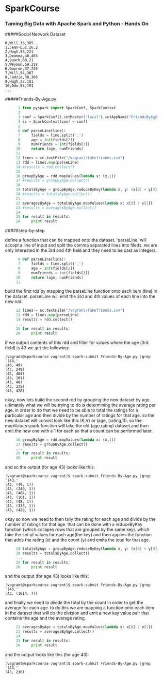 # SparkCourse
### Taming Big Data with Apache Spark and Python - Hands On


#####Social Network Dataset

    0,Will,33,385
    1,Jean-Luc,26,2
    2,Hugh,55,221
    3,Deanna,40,465
    4,Quark,68,21
    5,Weyoun,59,318
    6,Gowron,37,220
    7,Will,54,307
    8,Jadzia,38,380
    9,Hugh,27,181
    10,Odo,53,191
    ...

#####Friends-By-Age.py
```python
      1 from pyspark import SparkConf, SparkContext
      2 
      3 conf = SparkConf().setMaster("local").setAppName("FriendsByAge")
      4 sc = SparkContext(conf = conf)
      5 
      6 def parseLine(line):
      7     fields = line.split(',')
      8     age = int(fields[2])
      9     numFriends = int(fields[3])
     10     return (age, numFriends)
     11 
     12 lines = sc.textFile("/vagrant/fakefriends.csv")
     13 rdd = lines.map(parseLine)
     14 #results = rdd.collect()
     15 
     16 groupByAge = rdd.mapValues(lambda x: (x,1))
     17 #results = groupByAge.collect()
     18 
     19 totalsByAge = groupByAge.reduceByKey(lambda x, y: (x[0] + y[0], x[1] + y[1]))
     20 #results = totalsByAge.collect()
     21 
     22 averagesByAge = totalsByAge.mapValues(lambda x: x[0] / x[1])
     23 #results = averagesByAge.collect()
     24 
     25 for result in results:
     26     print result
```

#####step-by-step

define a function that can be mapped onto the dataset. 'parseLine' will accept a line of input and split the comma separated lines into fileds. we are only interested in the 3rd and 4th field and they need to be cast as integers.

```python
      6 def parseLine(line):
      7     fields = line.split(',')
      8     age = int(fields[2])
      9     numFriends = int(fields[3])
     10     return (age, numFriends)
     11 
```

build the first rdd by mapping the parseLine function onto each item (line) in the dataset. parselLine will emit the 3rd and 4th values of each line into the new rdd. 

```python
     12 lines = sc.textFile("/vagrant/fakefriends.csv")
     13 rdd = lines.map(parseLine)
     14 results = rdd.collect()
     ...
     25 for result in results:
     26     print result
```
if we output contents of this rdd and filter for values where the age (3rd field) is 43 we get the following:
```
[vagrant@sparkcourse vagrant]$ spark-submit Friends-By-Age.py |grep '(43,'
(43, 49)
(43, 249)
(43, 404)
(43, 101)
(43, 48)
(43, 335)
(43, 428)
```
okay, now lets build the second rdd by grouping the new dataset by age. ultimately what we will be trying to do is determining the average rating per age. in order to do that we need to be able to total the ratings for a particular age and then divide by the number of ratings for that age. so the new dataset will consist look like this (K,V) or (age, (rating,1)). so the mapValues spark function will take the old (age,rating) dataset and then emit the new one with a 1 for each so that a count can be performed later.

```python
     16 groupByAge = rdd.mapValues(lambda x: (x,1))
     17 results = groupByAge.collect()
     ...
     25 for result in results:
     26     print result
```
and so the output (for age 43) looks like this:
```
[vagrant@sparkcourse vagrant]$ spark-submit Friends-By-Age.py |grep '(43,'
(43, (49, 1))
(43, (249, 1))
(43, (404, 1))
(43, (101, 1))
(43, (48, 1))
(43, (335, 1))
(43, (428, 1))
```
okay so now we need to then tally the rating for each age and divide by the number of ratings for that age. that can be done with a reduceByKey function (which collapes rows that are grouped by the same key). which take the set of values for each age(the key) and then applies the function that adds the rating (x) and the count (y) and emits the total for that age. 

```python
     19 totalsByAge = groupByAge.reduceByKey(lambda x, y: (x[0] + y[0], x[1] + y[1]))
     20 results = totalsByAge.collect()
     ...
     25 for result in results:
     26     print result
```
and the output (for age 43) looks like this:
```
[vagrant@sparkcourse vagrant]$ spark-submit Friends-By-Age.py |grep '(43,'
(43, (1614, 7))
```
and finally we need to divide the total by the count in order to get the average for each age. to do this we are mapping a function onto each item in the dataset that will do the division and emit a new kay value pair that contains the age and the average rating. 

```python
     22 averagesByAge = totalsByAge.mapValues(lambda x: x[0] / x[1])
     23 results = averagesByAge.collect()
     24 
     25 for result in results:
     26     print result
```
and the output looks like this (for age 43):
```
[vagrant@sparkcourse vagrant]$ spark-submit Friends-By-Age.py |grep '(43,'
(43, 230)
```

